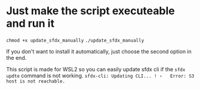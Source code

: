 # Just make the script executeable and run it
`chmod +x update_sfdx_manually`
`./update_sfdx_manually`

If you don't want to install it automatically, just choose the second option in the end.

This script is made for WSL2 so you can easily update sfdx cli if the `sfdx updte` command is not working.
`sfdx-cli: Updating CLI... !
 ›   Error: S3 host is not reachable.`
